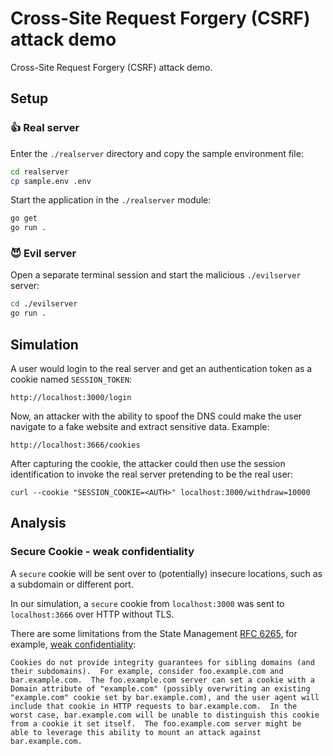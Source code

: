 # Cross-Site Request Forgery (CSRF) attack demo

Cross-Site Request Forgery (CSRF) attack demo.

## Setup

### 👍 Real server

Enter the `./realserver` directory and copy the sample environment file:

```sh
cd realserver
cp sample.env .env
```

Start the application in the `./realserver` module:

```sh
go get
go run .
```

### 😈 Evil server

Open a separate terminal session and start the malicious `./evilserver` server:

```sh
cd ./evilserver
go run .
```

## Simulation

A user would login to the real server and get an authentication token as a cookie named `SESSION_TOKEN`:

```
http://localhost:3000/login
```

Now, an attacker with the ability to spoof the DNS could make the user navigate to a fake website and extract sensitive data. Example:

```
http://localhost:3666/cookies
```

After capturing the cookie, the attacker could then use the session identification to invoke the real server pretending to be the real user:

```
curl --cookie "SESSION_COOKIE=<AUTH>" localhost:3000/withdraw=10000
```

## Analysis

### Secure Cookie - weak confidentiality

A `secure` cookie will be sent over to (potentially) insecure locations, such as a subdomain or different port.

In our simulation, a `secure` cookie from `localhost:3000` was sent to `localhost:3666` over HTTP without TLS.

There are some limitations from the State Management [RFC 6265][2], for example, [weak confidentiality][1]:

    Cookies do not provide integrity guarantees for sibling domains (and
    their subdomains).  For example, consider foo.example.com and
    bar.example.com.  The foo.example.com server can set a cookie with a
    Domain attribute of "example.com" (possibly overwriting an existing
    "example.com" cookie set by bar.example.com), and the user agent will
    include that cookie in HTTP requests to bar.example.com.  In the
    worst case, bar.example.com will be unable to distinguish this cookie
    from a cookie it set itself.  The foo.example.com server might be
    able to leverage this ability to mount an attack against
    bar.example.com.



[1]: https://www.rfc-editor.org/rfc/rfc6265#section-8.6
[2]: https://www.rfc-editor.org/rfc/rfc6265
